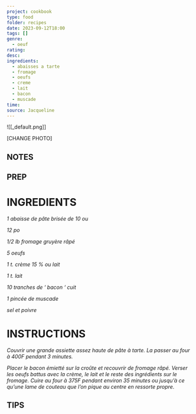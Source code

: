 ```yaml
---
project: cookbook
type: food
folder: recipes
date: 2023-09-12T18:00
tags: []
genre:
  - oeuf
rating: 
desc: 
ingredients:
  - abaisses a tarte
  - fromage
  - oeufs
  - creme
  - lait
  - bacon
  - muscade
time: 
source: Jacqueline
---
```


![[_default.png]]

[CHANGE PHOTO]


## NOTES




## PREP


# INGREDIENTS

_1 abaisse de pâte brisée de 10 ou_

_12 po_

_1/2 lb fromage gruyère râpé_

_5 oeufs_

_1 t. crème 15 % ou lait_

_1 t. lait_

_10 tranches de ‘ bacon ‘ cuit_

_1 pincée de muscade_

_sel et poivre_


# INSTRUCTIONS

_Couvrir une grande assiette assez haute de_
_pâte à tarte. La passer au four à 400F pendant_
_3 minutes._

_Placer le bacon émietté sur la croûte et recouvrir_
_de fromage râpé. Verser les oeufs battus_
_avec la crème, le lait et le reste des ingrédients_
_sur le fromage. Cuire au four à 375F pendant_
_environ 35 minutes ou jusqu’à ce qu’une lame_
_de couteau que l’on pique au centre en ressorte_
_propre._



## TIPS



